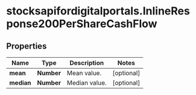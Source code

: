 # stocksapifordigitalportals.InlineResponse200PerShareCashFlow

## Properties

Name | Type | Description | Notes
------------ | ------------- | ------------- | -------------
**mean** | **Number** | Mean value. | [optional] 
**median** | **Number** | Median value. | [optional] 


